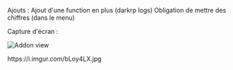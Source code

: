 Ajouts :
Ajout d'une function en plus (darkrp logs)
Obligation de mettre des chiffres (dans le menu)

Capture d'écran :
<p><img src="https://i.imgur.com/bLoy4LX.jpg" alt="Addon view" data-canonical-src="https://i.imgur.com/bLoy4LX.jpg" style="max-width:100%;"></p>
https://i.imgur.com/bLoy4LX.jpg
